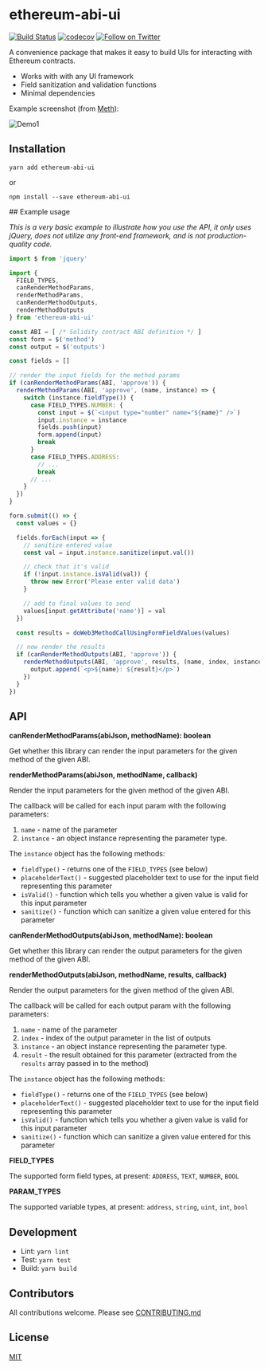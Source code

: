 # ethereum-abi-ui

[![Build Status](https://secure.travis-ci.org/hiddentao/ethereum-abi-ui.svg?branch=master)](http://travis-ci.org/hiddentao/ethereum-abi-ui)
[![codecov](https://codecov.io/gh/hiddentao/ethereum-abi-ui/branch/master/graph/badge.svg)](https://codecov.io/gh/hiddentao/ethereum-abi-ui)
[![Follow on Twitter](https://img.shields.io/twitter/url/http/shields.io.svg?style=social&label=Follow&maxAge=2592000)](https://twitter.com/hiddentao)

A convenience package that makes it easy to build UIs for interacting with Ethereum contracts.

* Works with with any UI framework
* Field sanitization and validation functions
* Minimal dependencies

Example screenshot (from [Meth](https://github.com/meth/app)):

![Demo1](screenshot.png "Demo1")


## Installation

```shell
yarn add ethereum-abi-ui
```

or

```shell
npm install --save ethereum-abi-ui
```

## Example usage

_This is a very basic example to illustrate how you use the API, it only uses jQuery, does not utilize any front-end framework, and is not production-quality code._

```js
import $ from 'jquery'

import {
  FIELD_TYPES,
  canRenderMethodParams,
  renderMethodParams,
  canRenderMethodOutputs,
  renderMethodOutputs
} from 'ethereum-abi-ui'

const ABI = [ /* Solidity contract ABI definition */ ]
const form = $('method')
const output = $('outputs')

const fields = []

// render the input fields for the method params
if (canRenderMethodParams(ABI, 'approve')) {
  renderMethodParams(ABI, 'approve', (name, instance) => {
    switch (instance.fieldType()) {
      case FIELD_TYPES.NUMBER: {
        const input = $(`<input type="number" name="${name}" />`)
        input.instance = instance
        fields.push(input)
        form.append(input)
        break
      }
      case FIELD_TYPES.ADDRESS:
        // ...
        break
      // ...
    }
  })
}

form.submit(() => {
  const values = {}

  fields.forEach(input => {
    // sanitize entered value
    const val = input.instance.sanitize(input.val())

    // check that it's valid
    if (!input.instance.isValid(val)) {
      throw new Error('Please enter valid data')
    }

    // add to final values to send
    values[input.getAttribute('name')] = val
  })

  const results = doWeb3MethodCallUsingFormFieldValues(values)

  // now render the results
  if (canRenderMethodOutputs(ABI, 'approve')) {
    renderMethodOutputs(ABI, 'approve', results, (name, index, instance, result) => {
      output.append(`<p>${name}: ${result}</p>`)
    })
  }
})
```

## API

**canRenderMethodParams(abiJson, methodName): boolean**

Get whether this library can render the input parameters for the given method of the given ABI.

**renderMethodParams(abiJson, methodName, callback)**

Render the input parameters for the given method of the given ABI.

The callback will be called for each input param with the following parameters:

1. `name` - name of the parameter
2. `instance` - an object instance representing the parameter type.

The `instance` object has the following methods:

* `fieldType()` - returns one of the `FIELD_TYPES` (see below)
* `placeholderText()` - suggested placeholder text to use for the input field representing this parameter
* `isValid()` - function which tells you whether a given value is valid for this input parameter
* `sanitize()` - function which can sanitize a given value entered for this parameter

**canRenderMethodOutputs(abiJson, methodName): boolean**

Get whether this library can render the output parameters for the given method of the given ABI.

**renderMethodOutputs(abiJson, methodName, results, callback)**

Render the output parameters for the given method of the given ABI.

The callback will be called for each output param with the following parameters:

1. `name` - name of the parameter
2. `index` - index of the output parameter in the list of outputs
3. `instance` - an object instance representing the parameter type.
4. `result` - the result obtained for this parameter (extracted from the `results` array passed in to the method)

The `instance` object has the following methods:

* `fieldType()` - returns one of the `FIELD_TYPES` (see below)
* `placeholderText()` - suggested placeholder text to use for the input field representing this parameter
* `isValid()` - function which tells you whether a given value is valid for this input parameter
* `sanitize()` - function which can sanitize a given value entered for this parameter

**FIELD_TYPES**

The supported form field types, at present: `ADDRESS`, `TEXT`, `NUMBER`, `BOOL`

**PARAM_TYPES**

The supported variable types, at present: `address`, `string`, `uint`, `int`, `bool`

## Development

* Lint: `yarn lint`
* Test: `yarn test`
* Build: `yarn build`

## Contributors

All contributions welcome. Please see [CONTRIBUTING.md](https://github.com/hiddentao/ethereum-abi-ui/raw/master/CCONTRIBUTING.md)

## License

[MIT](https://github.com/hiddentao/ethereum-abi-ui/raw/master/LICENSE.md)
